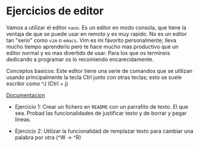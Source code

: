 Ejercicios de editor 
====================

Vamos a utilizar el editor `nano`. Es un editor en modo consola, que tiene la ventaja 
de que se puede usar en remoto y es muy rapido. No es un editor tan "serio" como 
`vim` o `emacs`. Vim es mi favorito personalmente; lleva mucho tiempo aprenderlo pero 
te hace mucho mas productivo que un editor normal y es mas divertido de usar. Para 
los que os termineis dedicando a programar os lo recomiendo encarecidamente.

Conceptos basicos: Este editor tiene una serie de comandos que se utilizan usando 
principalmente la tecla Ctrl junto con otras teclas; esto se suele escribir como ^J 
(Ctrl + j)

[Documentacion](http://www.howtogeek.com/howto/42980/the-beginners-guide-to-nano-the-linux-command-line-text-editor/)

* Ejercicio 1: Crear un fichero en `README` con un parrafito de texto. El que
  sea. Probad las funcionalidades de justificar texto y de borrar y pegar lineas.

* Ejercicio 2: Utilizar la funcionalidad de remplazar texto para cambiar una
  palabra por otra (^W -> ^R)


